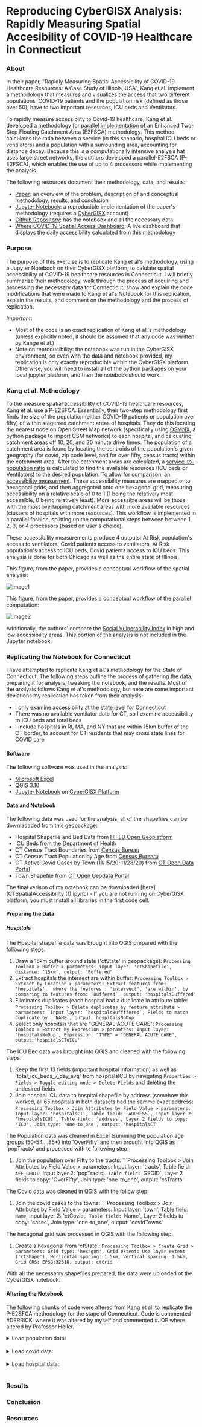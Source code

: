 # Reproducing CyberGISX Analysis: Rapidly Measuring Spatial Accesibility of COVID-19 Healthcare in Connecticut

### About 

In their paper, "Rapidly Measuring Spatial Accessibility of COVID-19 Healthcare Resources: A Case Study of Illinois, USA", Kang et al. implement a methodology that measures and visualizes the access that two different populations, COVID-19 patients and the population risk (defined as those over 50), have to two important resources, ICU beds and Ventilators. 

To rapidly measure accessibiity to Covid-19 healthcare, Kang et al. developed a methodology for [parallel implementation](https://www.omnisci.com/technical-glossary/parallel-computing#:~:text=Parallel%20computing%20refers%20to%20the,part%20of%20an%20overall%20algorithm.) of an Enhanced Two-Step Floating Catchment Area (E2FSCA) methodology. This method calculates the ratio between a service (in this scenario, hospital ICU beds or ventilators) and a population with a surrounding area, accounting for distance decay. Because this is a computationally intensive analysis hat uses large street networks, the authors developed a parallel-E2FSCA (P-E2FSCA), which enables the use of up to 4 processors while implementing the analysis.

The following resources document their methodology, data, and results:
* [Paper](Paper/Kang_spatialAccessibilityCovid.pdf): an overview of the problem, description of and conceptual methodology, results, and conclusion
* [Jupyter Notebook](https://cybergisxhub.cigi.illinois.edu/notebook/rapidly-measuring-spatial-accessibility-of-covid-19-healthcare-resources-a-case-study-of-illinois-usa/): a reproducible implementation of the paper's methodology (requires a [CyberGISX](https://cybergisxhub.cigi.illinois.edu/registration/) account)
* [Github Repository](https://github.com/cybergis/COVID-19AccessibilityNotebook): has the notebook and all the necessary data
* [Where COVID-19 Spatial Access Dashboard](https://wherecovid19.cigi.illinois.edu/spatialAccess.html): A live dashboard that displays the daily accessibility calculated from this methodology

### Purpose

The purpose of this exercise is to replicate Kang et al's methodology, using a Jupyter Notebook on their CyberGISX platform, to calulate spatial accessibility of COVID-19 healthcare resources in Connecticut. I will briefly summarize their methodology, walk through the process of acquiring and processing the necessary data for Connecticut, show and explain the code modifications that were made to Kang et al's Notebook for this replication, explain the results, and comment on the methodology and the process of replication.  

*Important*: 
* Most of the code is an exact replication of Kang et al.'s methodology (unless explicitly noted, it should be assumed that any code was written by Kange et al.)
* Note on reproducibility: the notebook was run in the CyberGISX environment, so even with the data and notebook provided, my replication is only exactly reproducible within the CyberGISX platform. Otherwise, you will need to install all of the python packages on your local jupyter platform, and then the notebook should work.

### Kang et al. Methodology

To the measure spatial accessibility of COVID-19 healthcare resources, Kang et al. use a P-E2SFCA. Essentially, their two-step methodology first finds the size of the population (either COVID-19 patients or population over fifty) of  within stagerred catchment areas of hospitals. They do this locating the nearest node on Open Street Map network (specifically using [OSMNX](https://osmnx.readthedocs.io/en/stable/_), a python package to import OSM networks) to each hospital, and calcuating catchment areas off 10, 20, and 30 minute drive times. The population of a catchment area is found by locating the centroids of the population's given geography (for covid, zip code level, and for over fifty, census tracts) within the catchment area. After the catchment areas are calculated, a [service-to-population ratio](Photos/ratio.png) is calculated to find the available resources (ICU beds or Ventilators) to the desired population. To allow for comparison, an [accessibility measurment](photos/accessibility.png). These accessibility measures are mapped onto hexagonal grids, and then aggregated onto one hexagonal grid, measuring accessibility on a relative scale of 0 to 1 (1 being the relatively most accessible, 0 being relatively least). More accessible areas will be those with the most overlapping catchment areas with more available resources (clusters of hospitals with more resources). This workflow is implemented in a parallel fashion, splitting up the computational steps between between 1, 2, 3, or 4 processors (based on user's choice).

These accessibility measurements produce 4 outputs: At Risk population's access to ventilators, Covid patients access to ventilators, At Risk population's access to ICU beds, Covid patients access to ICU beds. This analysis is done for both Chicago as well as the entire state of Illinois.

This figure, from the paper, provides a conceptual workflow of the spatial analysis:

![image1](Photos/Workflow.png)

This figure, from the paper, provides a conceptual workflow of the parallel computation:

![image2](Photos/Parallel.png)

Additionally, the authors' compare the [Social Vulnerability Index](https://www.atsdr.cdc.gov/placeandhealth/svi/index.html) in high and low accessibility areas. This portion of the analysis is not included in the Jupyter notebook.

### Replicating the Notebook for Connecticut

I have attempted to replicate Kang et al.'s methodology for the State of Connecticut. The following steps outline the process of gathering the data, preparing it for analysis, tweaking the notebook, and the results. Most of the analysis follows Kang et al's methodology, but here are some important deviations my replication has taken from their analysis:

* I only examine accessibility at the state level for Connecticut 
* There was no available ventilator data for CT, so I examine accessibility to ICU beds and total beds
* I include hospitals in RI, MA, and NY that are within 15km buffer of the CT border, to account for CT residents that may cross state lines for COVID care


#### Software

The following software was used in the analysis:

* [Microsoft Excel](https://office.live.com/start/excel.aspx)
* [QGIS 3.10](https://qgis.org/en/site/forusers/download.html)
* [Jupyter Notebook](https://jupyter.org/) on [CyberGISX Platform](https://cybergisxhub.cigi.illinois.edu/registration/)

#### Data and Notebook

The following data was used for the analysis, all of the shapefiles can be downlaoaded from this [geopackage](Data/CT_Final.gpkg):

* Hospital Shapefile and Bed Data from [HIFLD Open Geoplatform](https://hifld-geoplatform.opendata.arcgis.com/datasets/hospitals?geometry=-94.504%2C40.632%2C-80.980%2C43.486) 
* ICU Beds from the [Department of Health](https://healthdata.gov/dataset/covid-19-reported-patient-impact-and-hospital-capacity-facility)
* CT Census Tract Boundaries from [Census Bureau](https://www.census.gov/geographies/mapping-files/time-series/geo/carto-boundary-file.html )
* CT Census Tract Population by Age from [Census Burearu](https://data.census.gov/cedsci/)
* CT Active Covid Cases by Town (11/15/20-11/28/20) from [CT Open Data Portal](https://portal.ct.gov/Coronavirus/COVID-19-Data-Tracker)
* Town Shapefile from [CT Open Geodata Portal](https://ct-deep-gis-open-data-website-ctdeep.hub.arcgis.com/search?groupIds=71c5c4a9c6ea4ea8ab54d1bf1faaeed8 )

The final verison of my notebook can be downloaded [here](CTSpatialAccessibility (1).ipynb) - If you are not running on CyberGISX platform, you must install all libraries in the first code cell.

#### Preparing the Data

##### Hospitals

The Hospital shapefile data was brought into QGIS prepared with the following steps:

1) Draw a 15km buffer around state ('ctState' in geopackage): ```Processing Toolbox > Buffer > parameters: input layer: 'ctShapefile', distance: '15km', output: 'Buffered'```
2) Extract hospitals the intersect are within buffer: ```Processing Toolbox > Extract by Location > parameters: Extract features from: 'hospitals',  where the features : 'intersect', 'are within', by comparing to features from: `Buffered`, output: 'hospitalsBuffered'```
3) Eliminates duplicates (each hospital had a duplicate in attribute table: ```Processing Toolbox > Delete duplicates by feature attribute > parameters:  Input layer: `hospitalsBuffffered`, Fields to match duplicate by: `NAME`, output: hospitalsNoDup```
4) Select only hospitals that are "GENERAL ACUTE CARE": ```Processing Toolbox > Extract by Expression > paramters: Input layer: 'hospitalsNoDup', Expression: "TYPE" = 'GENERAL ACUTE CARE', output:'hospitalsCToICU'```

The ICU Bed data was brought into QGIS and cleaned with the following steps:

1) Keep the first 13 fields (important hospital information) as well as 'total_icu_beds_7_day_avg' from hospitalsICU by navigating ```Properties > Fields > Toggle editing mode > Delete Fields``` and deleting the undesired fields
2) Join hospital ICU data to hospital shapefile by address (somehow this worked, all 65 hospitals in both datasets had the samme exact address: ```Processing Toolbox > Join Attributes by Field Value > parameters: Input layer: 'hospitalsCT', Table field: `ADDRESS`, Input layer 2: 'hospitalsICU1`, Table field: `address`, Layer 2 fields to copy: 'ICU', Join type: 'one-to_one', output: 'hospitalsCT'```

The Population data was cleaned in Excel (summing the population age groups (50-54....85+) into 'OverFifty' and then brought into QGIS as 'popTracts' and processed with te following step:

1) Join the population over Fifty to the tracts: ```Processing Toolbox > Join Attributes by Field Value > parameters: Input layer: 'tracts', Table field: `AFF_GEOID`, Input layer 2: 'popTracts`, Table field: `GEOID`, Layer 2 fields to copy: 'OverFifty', Join type: 'one-to_one', output: 'csTracts'

The Covid data was cleaned in QGIS with the follow step:

1) Join the covid cases to the towns: ```Processing Toolbox > Join Attributes by Field Value > parameters: Input layer: 'town', Table field: `Name`, Input layer 2: 'ctCovid`, Table field: `Name`, Layer 2 fields to copy: 'cases', Join type: 'one-to_one', output: 'covidTowns'

The hexagonal grid was processed in QGIS with the following step:

1) Create a hexagonal from 'ctState': ```Processing Toolbox > Create Grid > parameters: Grid type: 'hexagon', Grid extent: Use layer extent ('ctShape'), Horizontal spacing: 1.5km, Vertical spacing: 1.5km, Grid CRS: EPSG:32618, output: ctGrid```

With all the necessarry shapefiles prepared, the data were uploaded ot the CyberGISX notebook.

#### Altering the Notebook

The following chunks of code were altered from Kang et al. to replicate the P-E2SFCA methodology for the stape of Connecticut. Code is commented #DERRICK: where it was altered by myself and commented #JOE where altered by Professor Holler.

<details> <summary markdown="span"> Load population data:</summary>
	
```ipynb
#DERRICK: change to CT overy fifty by tracts
pop_data = gpd.read_file('./CTData/PopData/csTracts.shp')
pop_data.head()
```

</details>
<br/>

<details><summary markdown="span"> Load covid data:</summary>

```ipynb
#DERRICK: change to CT covid by town
pop_data = gpd.read_file('./CTData/PopData/covidTown.shp')
pop_data.head()
```

</details>	
<br/>

<details><summary markdown="span"> Load hospital data:</summary>

```ipynb
#DERRICK: change to CT hospitals
hospitals = gpd.read_file('./CTData/HospitalData/hospitals.shp')
hospitals.head()
```

</details>	
<br/>





### Results

### Conclusion

### Resources

